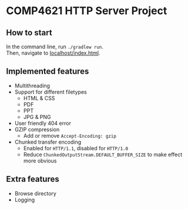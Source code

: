 # COMP4621 HTTP Server Project
## How to start
In the command line, run `./gradlew run`.  
Then, navigate to [localhost/index.html](http://localhost/index.html).
## Implemented features
* Multithreading
* Support for different filetypes
    * HTML & CSS
    * PDF
    * PPT
    * JPG & PNG
* User friendly 404 error
* GZIP compression
    * Add or remove `Accept-Encoding: gzip`
* Chunked transfer encoding
    * Enabled for `HTTP/1.1`, disabled for `HTTP/1.0`
    * Reduce `ChunkedOutputStream.DEFAULT_BUFFER_SIZE` to make effect more obvious

## Extra features
* Browse directory
* Logging
